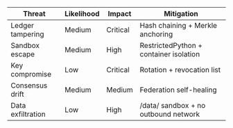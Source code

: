 | Threat | Likelihood | Impact | Mitigation |
|--------|-------------|---------|-------------|
| Ledger tampering | Medium | Critical | Hash chaining + Merkle anchoring |
| Sandbox escape | Medium | High | RestrictedPython + container isolation |
| Key compromise | Low | Critical | Rotation + revocation list |
| Consensus drift | Medium | Medium | Federation self-healing |
| Data exfiltration | Low | High | /data/ sandbox + no outbound network |